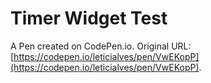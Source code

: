 # Timer Widget Test

A Pen created on CodePen.io. Original URL: [https://codepen.io/leticialves/pen/VwEKopP](https://codepen.io/leticialves/pen/VwEKopP).


